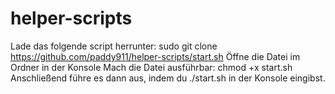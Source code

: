 # helper-scripts
Lade das folgende script herrunter:
sudo git clone https://github.com/paddy911/helper-scripts/start.sh
Öffne die Datei im Ordner in der Konsole
Mach die Datei ausführbar:
chmod +x start.sh
Anschließend führe es dann aus, indem du ./start.sh in der Konsole eingibst.
